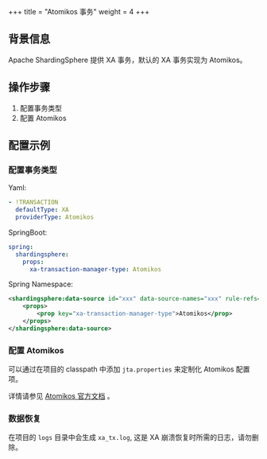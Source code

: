 +++
title = "Atomikos 事务"
weight = 4
+++

## 背景信息

Apache ShardingSphere 提供 XA 事务，默认的 XA 事务实现为 Atomikos。
## 操作步骤

1. 配置事务类型
2. 配置 Atomikos

## 配置示例

### 配置事务类型

Yaml:

```yaml
- !TRANSACTION
  defaultType: XA
  providerType: Atomikos 
```

SpringBoot:

```yaml
spring:
  shardingsphere:
    props:
      xa-transaction-manager-type: Atomikos
```

Spring Namespace:

```xml
<shardingsphere:data-source id="xxx" data-source-names="xxx" rule-refs="xxx">
    <props>
        <prop key="xa-transaction-manager-type">Atomikos</prop>
    </props>
</shardingsphere:data-source>
```
### 配置 Atomikos

可以通过在项目的 classpath 中添加 `jta.properties` 来定制化 Atomikos 配置项。

详情请参见 [Atomikos 官方文档](https://www.atomikos.com/Documentation/JtaProperties) 。

### 数据恢复

在项目的 `logs` 目录中会生成 `xa_tx.log`, 这是 XA 崩溃恢复时所需的日志，请勿删除。
